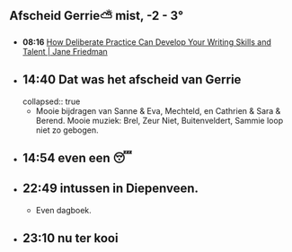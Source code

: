 ## Afscheid Gerrie⛅ mist, -2  - 3°
- **08:16** [How Deliberate Practice Can Develop Your Writing Skills and Talent | Jane Friedman](https://janefriedman.com/how-deliberate-practice-can-develop-your-writing-skills-and-talent/)
- ## 14:40 Dat was het afscheid van Gerrie
  collapsed:: true
	- Mooie bijdragen van Sanne & Eva, Mechteld, en Cathrien & Sara & Berend. Mooie muziek: Brel, Zeur Niet, Buitenveldert, Sammie loop niet zo gebogen.
- ## 14:54  even een 😴
- ## 22:49 intussen in Diepenveen.
	- Even dagboek.
- ## 23:10 nu ter kooi